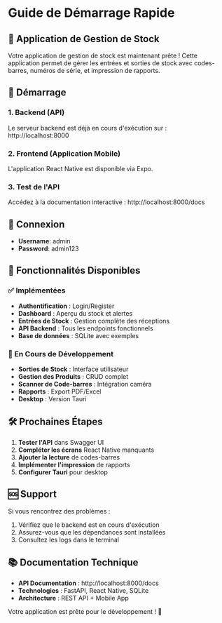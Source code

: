 # Guide de Démarrage Rapide

## 🎯 Application de Gestion de Stock

Votre application de gestion de stock est maintenant prête ! Cette application permet de gérer les entrées et sorties de stock avec codes-barres, numéros de série, et impression de rapports.

## 🚀 Démarrage

### 1. Backend (API)
Le serveur backend est déjà en cours d'exécution sur : http://localhost:8000

### 2. Frontend (Application Mobile)
L'application React Native est disponible via Expo.

### 3. Test de l'API
Accédez à la documentation interactive : http://localhost:8000/docs

## 👤 Connexion
- **Username**: admin
- **Password**: admin123

## 📱 Fonctionnalités Disponibles

### ✅ Implémentées
- **Authentification** : Login/Register
- **Dashboard** : Aperçu du stock et alertes
- **Entrées de Stock** : Gestion complète des réceptions
- **API Backend** : Tous les endpoints fonctionnels
- **Base de données** : SQLite avec exemples

### 🔄 En Cours de Développement
- **Sorties de Stock** : Interface utilisateur
- **Gestion des Produits** : CRUD complet
- **Scanner de Code-barres** : Intégration caméra
- **Rapports** : Export PDF/Excel
- **Desktop** : Version Tauri

## 🛠️ Prochaines Étapes

1. **Tester l'API** dans Swagger UI
2. **Compléter les écrans** React Native manquants
3. **Ajouter la lecture** de codes-barres
4. **Implémenter l'impression** de rapports
5. **Configurer Tauri** pour desktop

## 🆘 Support

Si vous rencontrez des problèmes :
1. Vérifiez que le backend est en cours d'exécution
2. Assurez-vous que les dépendances sont installées
3. Consultez les logs dans le terminal

## 📚 Documentation Technique

- **API Documentation** : http://localhost:8000/docs
- **Technologies** : FastAPI, React Native, SQLite
- **Architecture** : REST API + Mobile App

Votre application est prête pour le développement ! 🎉
